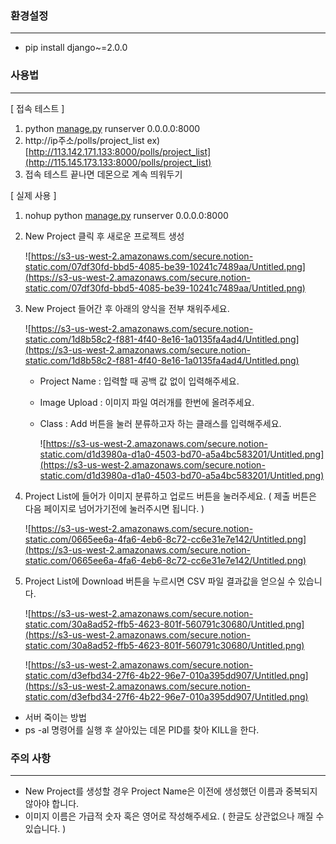 ### 환경설정
---
- pip install django~=2.0.0


### 사용법
---

[ 접속 테스트 ]

1. python [manage.py](http://manage.py) runserver 0.0.0.0:8000
2. http://ip주소/polls/project_list
ex) [http://113.142.171.133:8000/polls/project_list](http://115.145.173.133:8000/polls/project_list)
3. 접속 테스트 끝나면 데몬으로 계속 띄워두기

[ 실제 사용 ]

1. nohup python [manage.py](http://manage.py/) runserver 0.0.0.0:8000
2. New Project 클릭 후 새로운 프로젝트 생성

    ![https://s3-us-west-2.amazonaws.com/secure.notion-static.com/07df30fd-bbd5-4085-be39-10241c7489aa/Untitled.png](https://s3-us-west-2.amazonaws.com/secure.notion-static.com/07df30fd-bbd5-4085-be39-10241c7489aa/Untitled.png)

3. New Project 들어간 후 아래의 양식을 전부 채워주세요.

    ![https://s3-us-west-2.amazonaws.com/secure.notion-static.com/1d8b58c2-f881-4f40-8e16-1a0135fa4ad4/Untitled.png](https://s3-us-west-2.amazonaws.com/secure.notion-static.com/1d8b58c2-f881-4f40-8e16-1a0135fa4ad4/Untitled.png)

    - Project Name : 입력할 때 공백 값 없이 입력해주세요.
    - Image Upload : 이미지 파일 여러개를 한번에 올려주세요.
    - Class : Add 버튼을 눌러 분류하고자 하는 클래스를 입력해주세요.

        ![https://s3-us-west-2.amazonaws.com/secure.notion-static.com/d1d3980a-d1a0-4503-bd70-a5a4bc583201/Untitled.png](https://s3-us-west-2.amazonaws.com/secure.notion-static.com/d1d3980a-d1a0-4503-bd70-a5a4bc583201/Untitled.png)

4. Project List에 들어가 이미지 분류하고 업로드 버튼을 눌러주세요. ( 제출 버튼은 다음 페이지로 넘어가기전에 눌러주시면 됩니다. )

    ![https://s3-us-west-2.amazonaws.com/secure.notion-static.com/0665ee6a-4fa6-4eb6-8c72-cc6e31e7e142/Untitled.png](https://s3-us-west-2.amazonaws.com/secure.notion-static.com/0665ee6a-4fa6-4eb6-8c72-cc6e31e7e142/Untitled.png)

5. Project List에 Download 버튼을 누르시면 CSV 파일 결과값을 얻으실 수 있습니다.

    ![https://s3-us-west-2.amazonaws.com/secure.notion-static.com/30a8ad52-ffb5-4623-801f-560791c30680/Untitled.png](https://s3-us-west-2.amazonaws.com/secure.notion-static.com/30a8ad52-ffb5-4623-801f-560791c30680/Untitled.png)

    ![https://s3-us-west-2.amazonaws.com/secure.notion-static.com/d3efbd34-27f6-4b22-96e7-010a395dd907/Untitled.png](https://s3-us-west-2.amazonaws.com/secure.notion-static.com/d3efbd34-27f6-4b22-96e7-010a395dd907/Untitled.png)

- 서버 죽이는 방법
- ps -al 명령어를 실행 후 살아있는 데몬 PID를 찾아 KILL을 한다.

### 주의 사항

---

- New Project를 생성할 경우 Project Name은 이전에 생성했던 이름과 중복되지 않아야 합니다.
- 이미지 이름은 가급적 숫자 혹은 영어로 작성해주세요. ( 한글도 상관없으나 깨질 수 있습니다. )
